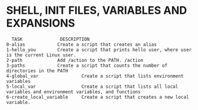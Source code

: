 #     SHELL, INIT FILES, VARIABLES AND EXPANSIONS 

      TASK              DESCRIPTION
    0-alias            Create a script that creates an alias
    1-hello_you        Create a script that prints hello user, where user is the current Linux user.
    2-path             Add /action to the PATH. /action
    3-paths            Create a script that counts the number of directories in the PATH
    4-global_var                Create a script that lists environment variables
    5-local_var                 Create a script that lists all local variables and environment variables, and functions
    6-create_local_variable     Create a script that creates a new local variable.

